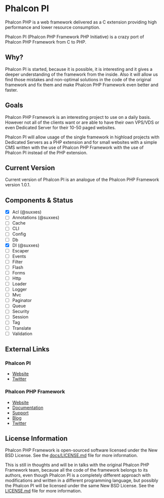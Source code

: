 # Phalcon PI

Phalcon PHP is a web framework delivered as a C extension providing high performance and lower resource consumption.

Phalcon PI (Phalcon PHP Framework PHP Initiative) is a crazy port of Phalcon PHP Framework from C to PHP.

## Why?

Phalcon PI is started, because it is possible, it is interesting and it gives a deeper understanding of the framework from the inside. Also it will allow us find those mistakes and non-optimal solutions in the code of the original framework and fix them and make Phalcon PHP Framework even better and faster.

## Goals

Phalcon PHP Framework is an interesting project to use on a daily basis. However not all of the clients want or are able to have their own VPS/VDS or even Dedicated Server for their 10-50 paged websites.

Phalcon PI will allow usage of the single framework in highload projects with Dedicated Servers as a PHP extension and for small websites with a simple CMS written with the use of Phalcon PHP Framework with the use of Phalcon PI instead of the PHP extension.

## Current Version
Current version of Phalcon PI is an analogue of the Phalcon PHP Framework version 1.0.1.

## Components & Status
* [x] Acl (@suxxes)
* [ ] Annotations (@suxxes)
* [ ] Cache
* [ ] CLI
* [ ] Config
* [ ] Db
* [x] DI (@suxxes)
* [ ] Escaper
* [ ] Events
* [ ] Filter
* [ ] Flash
* [ ] Forms
* [ ] Http
* [ ] Loader
* [ ] Logger
* [ ] Mvc
* [ ] Paginator
* [ ] Queue
* [ ] Security
* [ ] Session
* [ ] Tag
* [ ] Translate
* [ ] Validation

## External Links

### Phalcon PI
* [Website](http://phalconpi.com/)
* [Twitter](http://docs.phalconphp.com/)

### Phalcon PHP Framework
* [Website](http://phalconphp.com/)
* [Documentation](http://docs.phalconphp.com/)
* [Support](http://phalconphp.com/support)
* [Blog](http://blog.phalconphp.com)
* [Twitter](http://twitter.com/phalconphp)

## License Information
Phalcon PHP Framework is open-sourced software licensed under the New BSD License. See the [docs/LICENSE.md](https://github.com/phalcon/cphalcon/blob/master/docs/LICENSE.md) file for more information.

This is still in thoughts and will be in talks with the original Phalcon PHP Framework team, because all the code of the framework belongs to its authors, even though Phalcon PI is a completely different approach with modifications and written in a different programming language, but possibly the Phalcon PI will be licensed under the same New BSD License. See the [LICENSE.md](LICENSE.md) file for more information.